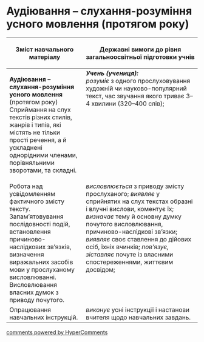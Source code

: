 <div id="hypercomments_widget" class="js-hypercomments-widget invisible"></div>

# Аудіювання – слухання-розуміння усного мовлення (протягом року)

<table>
<thead>
  <tr>
    <th width="40%" align="center"><p>Зміст навчального матеріалу</p></td>
    <th width="60%" align="center"><p>Державні вимоги до рівня загальноосвітньої підготовки учнів</p></td>
  </tr>
</thead>
<tbody>
  <tr>
    <td width="40%" style="vertical-align:top !important;">
    <p><b>Аудіювання – слухання-розуміння усного мовлення</b> (протягом року)<br>
Сприймання на слух текстів різних стилів, жанрів і типів, які містять не тільки прості речення, а й ускладнені однорідними членами, порівняльними зворотами, та складні.</td>
    <td width="60%" style="vertical-align:top !important;">
<i><b>Учень (учениця):</b></i><br>
<i>розуміє</i> з одного прослуховування художній чи науково-популярний текст, час  звучання якого триває 3–4 хвилини (320–400 слів); </td>
  </tr>
  <tr>
    <td width="40%" style="vertical-align:top !important;">
Робота над усвідомленням фактичного змісту тексту. Запам’ятовування послідовності подій, встановлення причиново-наслідкових зв’язків, визначення виражальних засобів мови у прослуханому висловлюванні. Висловлювання власних думок з приводу почутого.</td>
    <td width="60%" style="vertical-align:top !important;">
<i>висловлюється</i> з приводу змісту прослуханого; <i>виявляє</i> у сприйнятих на слух текстах образні і влучні вислови, коментує їх;<br> 
<i>визначає</i> тему й основну думку почутого висловлювання, причиново-наслідкові зв’язки; <i>виявляє</i> своє ставлення до дійових осіб, їхніх вчинків; <i>пов’язує, зіставляє</i> почуте із власними спостереженнями, життєвим досвідом; 
<br></td>
  </tr>
  <tr>
    <td width="40%" style="vertical-align:top !important;">
Опрацювання навчальних інструкцій.</td>
    <td width="60%" style="vertical-align:top !important;">
<i>виконує</i> усні інструкції і настанови вчителя щодо навчальних завдань.</td>
  </tr>
</tbody>
</table>

<div class="js-hypercomments-container">
<a href="http://hypercomments.com" class="hc-link" title="comments widget">comments powered by HyperComments</a>
</div>